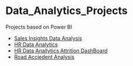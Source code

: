 # Data_Analytics_Projects
Projects based on Power BI

  - [Sales Insights Data Analysis](https://github.com/TejasPosupo/Data_Analytics_Projects/tree/main/Sales%20Insights%20Data%20Analysis%20Project)
  - [HR Data Analytics](https://github.com/TejasPosupo/Data_Analytics_Projects/tree/main/HR_Data%20Analytics)
  - [HR Data Anallytics Attrition DashBoard](https://github.com/TejasPosupo/Data_Analytics_Projects/tree/main/HR%20Data%20Analytics%20Project-2)
  - [Road Acciedent Analysis](https://github.com/TejasPosupo/Data_Analytics_Projects/tree/main/Road%20Accident%20Analysis)
